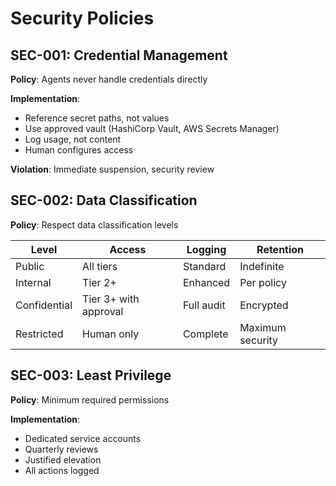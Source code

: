 # Security Policies

## SEC-001: Credential Management
**Policy**: Agents never handle credentials directly

**Implementation**:
- Reference secret paths, not values
- Use approved vault (HashiCorp Vault, AWS Secrets Manager)
- Log usage, not content
- Human configures access

**Violation**: Immediate suspension, security review

## SEC-002: Data Classification
**Policy**: Respect data classification levels

| Level | Access | Logging | Retention |
|-------|--------|---------|-----------|
| Public | All tiers | Standard | Indefinite |
| Internal | Tier 2+ | Enhanced | Per policy |
| Confidential | Tier 3+ with approval | Full audit | Encrypted |
| Restricted | Human only | Complete | Maximum security |

## SEC-003: Least Privilege
**Policy**: Minimum required permissions

**Implementation**:
- Dedicated service accounts
- Quarterly reviews
- Justified elevation
- All actions logged
